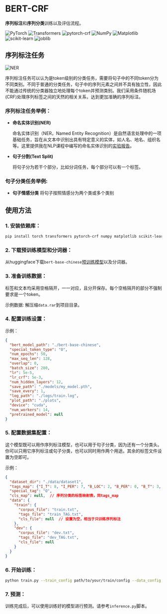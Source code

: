 # BERT-CRF

**序列标注**和**序列分类**训练以及评估流程。

![PyTorch](https://img.shields.io/badge/PyTorch-1.10.0-red)
![Transformers](https://img.shields.io/badge/Transformers-4.12.3-green)
![pytorch-crf](https://img.shields.io/badge/pytorch--crf-0.7.2-blue)
![NumPy](https://img.shields.io/badge/NumPy-1.21.2-orange)
![Matplotlib](https://img.shields.io/badge/Matplotlib-3.4.3-yellow)
![scikit-learn](https://img.shields.io/badge/scikit--learn-0.24.2-blueviolet)
![joblib](https://img.shields.io/badge/joblib-1.1.0-ff69b4)


## 序列标注任务

![NER](https://github.com/hammershock/BERT-CRF/assets/109429530/c71475cd-0d10-41c2-8515-f33cffee609d)

序列标注任务可以认为是token级别的分类任务，需要将句子中的不同token分为不同类别。不同于普通的分类任务，句子中的序列元素之间并不具有独立性，因此不能通过传统的分类器独立地处理每个token并预测类别。我们采用条件随机场(CRF)处理序列标签之间的天然的相关关系，达到更加准确的序列标注。

### 序列标注任务举例：

- **命名实体识别(NER)**

  命名实体识别（NER，Named Entity Recognition）是自然语言处理中的一项基础任务，旨在从文本中识别出具有特定意义的实体，如人名、地名、组织名等。这里提供我在NLP课程中编写的命名实体识别的[实验报告](./document.pdf)。

- **句子分割(Text Split)**

  将句子分为若干个部分，比如分词任务，每个部分可以有一个标签。

### 句子分类任务举例:
- **句子情感分类**
  将句子按照情感分为两个类或多个类别

## 使用方法

### 1. 安装依赖库：

```bash
pip install torch transformers pytorch-crf numpy matplotlib scikit-learn prettytable joblib tqdm
```

### 2. 下载预训练模型和分词器：

从huggingface下载`bert-base-chinese`[预训练模型](https://huggingface.co/google-bert/bert-base-chinese)以及分词器。

### 3. 准备训练数据：

标签和文本均采用空格隔开，一一对应，且分开保存。每个空格隔开的部分不强制要求是一个token。

示例数据: 解压缩`data.rar`到项目目录。

### 4. 配置训练设置：

示例：
```json
{
  "bert_model_path": "./bert-base-chinese",
  "special_token_type": "O",
  "num_epochs": 50,
  "max_seq_len": 128,
  "overlap": 0,
  "batch_size": 280,
  "lr": 5e-5,
  "lr_crf": 5e-3,
  "num_hidden_layers": 12,
  "save_path": "./models/my_model.pth",
  "save_every": 1,
  "log_path": "./logs/train.log",
  "plot_path": "./plots",
  "device": "cuda",
  "num_workers": 14,
  "pretrained_model": null
}
```

### 5. 配置数据集配置：

这个模型既可以用作序列标注模型，也可以用于句子分类，因为还有一个分类头。
你可以只用它序列标注或句子分类，也可以同时用作两个用途。其余的标签文件设置为空即可。

示例：
```json
{
  "dataset_dir": "./data/dataset1",
  "tags_map": {"I_T": 8, "I_PER": 7, "B_LOC": 2, "B_PER": 0, "B_T": 3, "B_ORG": 6, "I_LOC": 4, "O": 5, "I_ORG": 1},
  "special_tag": "O",
  "cls_map": null,  // 序列分类的标签映射表，同tags_map
  "data": {
    "train": {
      "corpus_file": "train.txt",
      "tags_file": "train_TAG.txt",
      "cls_file": null  // 设置为空，相当于只训练序列标注
    },
    "dev": {
      "corpus_file": "dev.txt",
      "tags_file": "dev_TAG.txt",
      "cls_file": null
    }
  }
}
```

### 6. 开始训练：

```bash
python train.py --train_config path/to/your/train/config --data_config path/to/your/data/config
```

### 7. 预测：

训练完成后，可以使用训练好的模型进行预测。请参考`inference.py`脚本。
